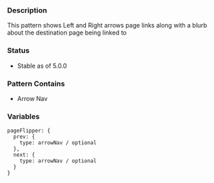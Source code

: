### Description
This pattern shows Left and Right arrows page links along with a blurb about the destination page being linked to

### Status
* Stable as of 5.0.0

### Pattern Contains
* Arrow Nav

### Variables
~~~
pageFlipper: {
  prev: {
    type: arrowNav / optional
  },
  next: {
    type: arrowNav / optional
  }
}
~~~
